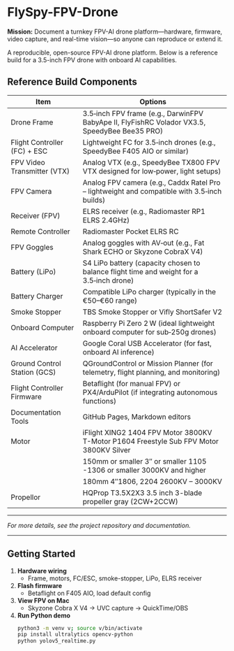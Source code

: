 # FlySpy-FPV-Drone  

**Mission:** Document a turnkey FPV-AI drone platform—hardware, firmware, video capture, and real-time vision—so anyone can reproduce or extend it.

A reproducible, open-source FPV-AI drone platform. Below is a reference build for a 3.5-inch FPV drone with onboard AI capabilities.

## Reference Build Components

| Item                        | Options                                                                                       |
|-----------------------------|-----------------------------------------------------------------------------------------------|
| Drone Frame                 | 3.5‑inch FPV frame (e.g., DarwinFPV BabyApe II, FlyFishRC Volador VX3.5, SpeedyBee Bee35 PRO) |
| Flight Controller (FC) + ESC| Lightweight FC for 3.5‑inch drones (e.g., SpeedyBee F405 AIO or similar)                      |
| FPV Video Transmitter (VTX) | Analog VTX (e.g., SpeedyBee TX800 FPV VTX designed for low‑power, light setups)               |
| FPV Camera                  | Analog FPV camera (e.g., Caddx Ratel Pro – lightweight and compatible with 3.5‑inch builds)    |
| Receiver (FPV)              | ELRS receiver (e.g., Radiomaster RP1 ELRS 2.4GHz)                                              |
| Remote Controller           | Radiomaster Pocket ELRS RC                                                                     |
| FPV Goggles                 | Analog goggles with AV‑out (e.g., Fat Shark ECHO or Skyzone CobraX V4)                        |
| Battery (LiPo)              | S4 LiPo battery (capacity chosen to balance flight time and weight for a 3.5‑inch drone)      |
| Battery Charger             | Compatible LiPo charger (typically in the €50–€60 range)                                       |
| Smoke Stopper               | TBS Smoke Stopper or Vifly ShortSafer V2                                                      |
| Onboard Computer            | Raspberry Pi Zero 2 W (ideal lightweight onboard computer for sub‑250g drones)                 |
| AI Accelerator              | Google Coral USB Accelerator (for fast, onboard AI inference)                                  |
| Ground Control Station (GCS)| QGroundControl or Mission Planner (for telemetry, flight planning, and monitoring)             |
| Flight Controller Firmware  | Betaflight (for manual FPV) or PX4/ArduPilot (if integrating autonomous functions)             |
| Documentation Tools         | GitHub Pages, Markdown editors                                                                 |
| Motor                       | iFlight XING2 1404 FPV Motor 3800KV<br>T-Motor P1604 Freestyle Sub FPV Motor 3800KV Silver    |
|                             | 150mm or smaller 3″ or smaller 1105 -1306 or smaller 3000KV and higher                        |
|                             | 180mm 4″1806, 2204 2600KV – 3000KV                                                            |
| Propellor                   | HQProp T3.5X2X3 3.5 inch 3-blade propeller gray (2CW+2CCW)                                    |

---

*For more details, see the project repository and documentation.*

---

<a name="getting-started"></a>
## Getting Started

1. **Hardware wiring**  
   - Frame, motors, FC/ESC, smoke-stopper, LiPo, ELRS receiver  
2. **Flash firmware**  
   - Betaflight on F405 AIO, load default config  
3. **View FPV on Mac**  
   - Skyzone Cobra X V4 → UVC capture → QuickTime/OBS  
4. **Run Python demo**  
   ```bash
   python3 -m venv v; source v/bin/activate
   pip install ultralytics opencv-python
   python yolov5_realtime.py